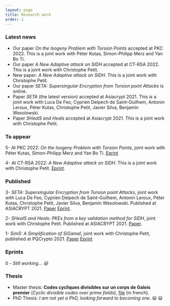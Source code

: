 ```yaml
---
layout: page
title: Research work
order: 1
---
```


###  Latest news
- Our paper *On the Isogeny Problem with Torsion Points* accepted at PKC 2022. This is a joint work with Péter Kutas, Simon-Philipp Merz and Yan Bo Ti.
- Our paper *A New Adaptive attack on SIDH* accepted at CT-RSA 2022. This is a joint work with Christophe Petit. 
- New paper: *A New Adaptive attack on SIDH*. This is a joint work with Christophe Petit.   
- Our paper *SETA: Supersingular Encryption from Torsion point Attacks* is online.  
- Paper *SETA* (the latest version) accepted at Asiacrypt 2021. This is a joint work with Luca De Feo, Cyprien Delpech de Saint-Guilhem, Antonin Leroux, Péter Kutas, Christophe Petit, Javier Silva, Benjamin Wesolowski.
- Paper *SHealS and Heals* accepted at Asiacrypt 2021. This is a joint work with Christophe Petit.
 

### To appear 

5- At PKC 2022: *On the Isogeny Problem with Torsion Points*, joint work with Péter Kutas, Simon-Philipp Merz and Yan Bo Ti. [Eprint](https://eprint.iacr.org/2021/153) 

4- At CT-RSA 2022: *A New Adaptive attack on SIDH*. This is a joint work with Christophe Petit.  [Eprint](https://eprint.iacr.org/2021/1322).


### Published  
3- *SETA: Supersingular Encryption from Torsion point Attacks*, joint work with Luca De Feo, Cyprien Delpech de Saint-Guilhem, Antonin Leroux, Péter Kutas, Christophe Petit, Javier Silva, Benjamin Wesolowski. Published at ASIACRYPT 2021. [Paper](https://link.springer.com/chapter/10.1007/978-3-030-92068-5_9)  [Eprint](https://eprint.iacr.org/2019/1291).

2- *SHealS and Heals: PKEs from a key validation method for SIDH*,  joint work with Christophe Petit.  Published at ASIACRYPT 2021. [Paper](https://link.springer.com/chapter/10.1007%2F978-3-030-92068-5_10).

1- *SimS: A Simplification of SiGamal*,  joint work with Christophe Petit, published at PQCrypto 2021. [Paper](https://link.springer.com/chapter/10.1007/978-3-030-81293-5_15) [Eprint](https://eprint.iacr.org/2021/218)


### Eprints 
0 - *Still working... :smiley:*


### Thesis

- Master thesis: **Codes cycliques divisibles sur un corps de Galois premier** (*Cyclic divisible codes over prime fields*), [file](https://github.com/BorisFouotsa/BorisFouotsa.github.io/blob/main/files/MasterThesisBF.pdf?raw=true) (in french).
- PhD Thesis: *I am not yet a PhD, looking forward to becoming one*. :smiley: :smiley:
